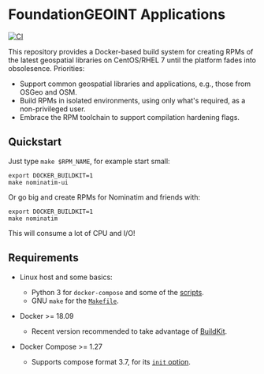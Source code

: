 # FoundationGEOINT Applications

[![CI](https://github.com/radiant-maxar/geoint-apps/actions/workflows/ci.el7.yml/badge.svg)](https://github.com/radiant-maxar/geoint-apps/actions/workflows/ci.el7.yml)

This repository provides a Docker-based build system for creating
RPMs of the latest geospatial libraries on CentOS/RHEL 7 until the
platform fades into obsolesence.  Priorities:

* Support common geospatial libraries and applications, e.g., those from OSGeo and OSM.
* Build RPMs in isolated environments, using only what's required, as a non-privileged user.
* Embrace the RPM toolchain to support compilation hardening flags.

## Quickstart

Just type `make $RPM_NAME`, for example start small:

```
export DOCKER_BUILDKIT=1
make nominatim-ui
```

Or go big and create RPMs for Nominatim and friends with:

```
export DOCKER_BUILDKIT=1
make nominatim
```

This will consume a lot of CPU and I/O!

## Requirements

* Linux host and some basics:
  * Python 3 for `docker-compose` and some of the [scripts](./scripts/).
  * GNU `make` for the [`Makefile`](./Makefile).

* Docker >= 18.09
  * Recent version recommended to take advantage of [BuildKit](https://docs.docker.com/develop/develop-images/build_enhancements/).

* Docker Compose >= 1.27
  * Supports compose format 3.7, for its [`init` option](https://docs.docker.com/compose/compose-file/compose-file-v3/#init).

